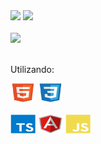  
<div>
  <a href="https://www.linkedin.com/in/pedro-avelino" target="_blank"><img src="https://img.shields.io/badge/-LinkedIn-%230077B5?style=for-the-badge&logo=linkedin&logoColor=white" target="_blank"></a> 
   <a href = "mailto:ipedroavelino@gmail.com"><img src="https://img.shields.io/badge/Gmail-D14836?style=for-the-badge&logo=gmail&logoColor=white"></a>
</div>
<br>

<img src="https://github-readme-stats.vercel.app/api/top-langs/?username=ipedroavelino&layout=donut&theme=radical">


<div  >
  <br>
  <p>Utilizando: </p>
<img alt="HTML-Logo" height="30" width="40" src="https://raw.githubusercontent.com/devicons/devicon/master/icons/html5/html5-original.svg">
<img  alt="CSS-logo" height="30" width="40" src="https://raw.githubusercontent.com/devicons/devicon/master/icons/css3/css3-original.svg">
</div> 

  <div >
    <br>
   <img  alt="TS-Logo" height="30" width="40" src="https://raw.githubusercontent.com/devicons/devicon/master/icons/typescript/typescript-plain.svg"> 
 <img  alt="Angular-Logo" height="30" width="40" src="https://raw.githubusercontent.com/devicons/devicon/master/icons/angularjs/angularjs-original.svg">
<img  alt="JS-Logo" height="30" width="40" src="https://raw.githubusercontent.com/devicons/devicon/master/icons/javascript/javascript-plain.svg"> 
  </div>
<br>



